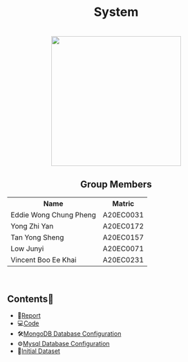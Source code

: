 

<h1 align=center> System<h1>




<div align="center">
  <img src="" alt = "" width="300px"/>
</div>


<h2 align="center">
  Group Members
  <br>
</h2>
<p align="center">
<table align = 'center'>
  <tr>
    <th>Name</th> 
    <th>Matric</th>
  </tr>
  <tr>
    <td>Eddie Wong Chung Pheng</td>
    <td>A20EC0031</td>
  </tr>
  <tr>
    <td>Yong Zhi Yan</td>
    <td>A20EC0172</td>
  </tr>
    <tr>
    <td>Tan Yong Sheng</td>
    <td>A20EC0157</td>
  </tr>
    <tr>
    <td>Low Junyi</td>
    <td>A20EC0071</td>
  </tr>
  <tr>
    <td>Vincent Boo Ee Khai</td>
    <td>A20EC0231</td>
  </tr>
</table><br>
</p>

## Contents📝
- 📑[Report](report.md)
- 💻[Code]()
- 🛠️[MongoDB Database Configuration]()
- ⚙️[Mysql Database Configuration]()
- 📰[Initial Dataset]()



